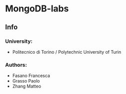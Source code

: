 # MongoDB-labs
## Info
### University:
* Politecnico di Torino / Polytechnic University of Turin
### Authors:
- Fasano Francesca
- Grasso Paolo
- Zhang Matteo

